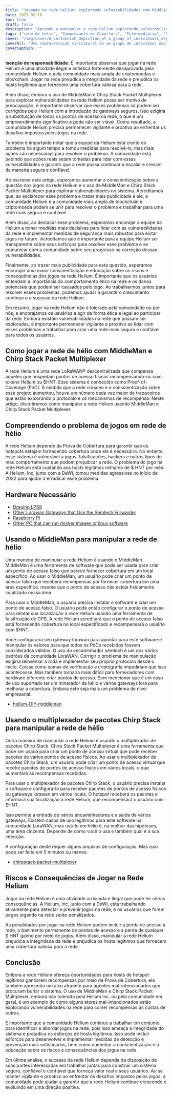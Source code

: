 ```yaml
---
title: "Jogando na rede Helium: explorando vulnerabilidades com MiddleMan e Chirp Stack Packet Multiplexer"
date: 2023-02-18
toc: true
draft: false
description: "Aprenda a manipular a rede Helium explorando vulnerabilidades com MiddleMan e Chirp Stack Packet Multiplexer, bem como os riscos e consequências de fazê-lo."
tags: ["rede de hélio", "Comprovante de Cobertura", "Intermediário", "Multiplexador de pacote de pilha Chirp", "jogos", "explorando vulnerabilidades", "rede LoRaWAN", "criptomoeda", "blockchain", "rede descentralizada", "pontos de acesso", "falsificação", "trapaceando", "atividade ilegal", "penalidades", "integridade da rede", "recompensas", "atores maliciosos", "segurança de rede", "hosts legítimos"]
cover: "/img/cover/A_cartoonish_depiction_of_a_group_of_individuals_exploiting.png"
coverAlt: "Uma representação caricatural de um grupo de indivíduos explorando um balão de hélio com uma imagem de um gateway LoRaWAN e MiddleMan ou Chirp Stack Packet Multiplexer ao fundo."
coverCaption: ""
---
```


**Isenção de responsabilidade**:
É importante observar que jogar na rede Helium é uma atividade ilegal e antiética fortemente desaprovada pela comunidade Helium e pela comunidade mais ampla de criptomoedas e blockchain. Jogar na rede prejudica a integridade da rede e prejudica os hosts legítimos que fornecem uma cobertura valiosa para a rede.

Além disso, embora o uso de MiddleMan e Chirp Stack Packet Multiplexer para explorar vulnerabilidades na rede Helium possa ser motivo de preocupação, é importante observar que esses problemas só podem ser corrigidos pelo Helium com a introdução de gateways seguros. Isso exigiria a substituição de todos os pontos de acesso na rede, o que é um empreendimento significativo e pode não ser viável. Como resultado, a comunidade Helium precisa permanecer vigilante e proativa ao enfrentar os desafios impostos pelos jogos na rede.

Também é importante notar que a equipe da Helium está ciente do problema há algum tempo e tomou medidas para resolvê-lo, mas mais ações são necessárias para resolver o problema. A comunidade está pedindo que ações reais sejam tomadas para lidar com essas vulnerabilidades e garantir que a rede possa continuar a escalar e crescer de maneira segura e confiável.

Ao escrever este artigo, esperamos aumentar a conscientização sobre a questão dos jogos na rede Helium e o uso de MiddleMan e Chirp Stack Packet Multiplexer para explorar vulnerabilidades no sistema. Acreditamos que, ao esclarecer esse problema e trazer mais publicidade a ele, a comunidade Helium e a comunidade mais ampla de blockchain e criptomoeda podem se unir para resolver o problema e trabalhar para uma rede mais segura e confiável.

Além disso, ao destacar esse problema, esperamos encorajar a equipe da Helium a tomar medidas mais decisivas para lidar com as vulnerabilidades da rede e implementar medidas de segurança mais robustas para evitar jogos no futuro. Acreditamos que é importante para a equipe Helium ser transparente sobre seus esforços para resolver esse problema e se comunicar com a comunidade sobre seu progresso na correção dessas vulnerabilidades.

Finalmente, ao trazer mais publicidade para esta questão, esperamos encorajar uma maior conscientização e educação sobre os riscos e consequências dos jogos na rede Helium. É importante que os usuários entendam a importância do comportamento ético na rede e os danos potenciais que podem ser causados pelo jogo. Ao trabalharmos juntos para resolver esses problemas, podemos ajudar a garantir o crescimento contínuo e o sucesso da rede Helium.

Em resumo, jogar na rede Helium não é tolerado pela comunidade ou por nós, e encorajamos os usuários a agir de forma ética e legal ao participar da rede. Embora existam vulnerabilidades na rede que possam ser exploradas, é importante permanecer vigilante e proativo ao lidar com esses problemas e trabalhar para criar uma rede mais segura e confiável para todos os usuários.

## Como jogar a rede de hélio com MiddleMan e Chirp Stack Packet Multiplexer
A rede Helium é uma rede LoRaWAN® descentralizada que compensa aqueles que hospedam pontos de acesso físicos recompensando-os com tokens Helium ou $HNT. Esse sistema é conhecido como Proof-of-Coverage (PoC). À medida que a rede cresceu e a conscientização sobre esse projeto aumentou, houve um número cada vez maior de trapaceiros que estão explorando o protocolo e os mecanismos de recompensa. Neste artigo, discutiremos como manipular a rede Helium usando MiddleMan e Chirp Stack Packet Multiplexer.

## Compreendendo o problema de jogos em rede de hélio
A rede Helium depende da Prova de Cobertura para garantir que os hotspots estejam fornecendo cobertura onde ela é necessária. No entanto, esse sistema é vulnerável a jogos, falsificações, hackers e outros tipos de mau comportamento que podem prejudicar a rede. O problema do jogo na rede Helium está custando aos hosts legítimos milhares de $ HNT por mês. A Helium, Inc, junto com a DeWi, tomou medidas agressivas no início de 2022 para ajudar a erradicar esse problema.

## Hardware Necessário
- [Dragino LPS8](https://www.ebay.com/sch/i.html?_nkw=dragino+lps8)
- [Other Lorawan Gateways that Use the Semtech Forwarder](https://amzn.to/41bcskb)
- [Raspberry Pi](https://amzn.to/3KjFCYp)
- [Other PC that can run docker images or linux software](https://amzn.to/3YkFhcj)

## Usando o MiddleMan para manipular a rede de hélio
Uma maneira de manipular a rede Helium é usando o MiddleMan. MiddleMan é uma ferramenta de software que pode ser usada para criar um ponto de acesso falso que parece fornecer cobertura em um local específico. Ao usar o MiddleMan, um usuário pode criar um ponto de acesso falso que receberá recompensas por fornecer cobertura em uma área específica, mesmo que o ponto de acesso não esteja fisicamente localizado nessa área.

Para usar o MiddleMan, o usuário precisa instalar o software e criar um ponto de acesso falso. O usuário pode então configurar o ponto de acesso para relatar sua localização à rede Helium usando uma ferramenta de falsificação de GPS. A rede Helium acreditará que o ponto de acesso falso está fornecendo cobertura no local especificado e recompensará o usuário com $HNT.

Você configuraria seu gateway lorawan para apontar para este software e manipular os valores para que todos os PoCs recebidos fossem considerados válidos. O uso do encaminhador semtech é um dos vários padrões da comunidade LoraWAN. Corrigir o problema de manipulação exigiria reinventar a roda e implementar seu próprio protocolo desde o início. Coisas como somas de verificação e criptografia impediriam que isso acontecesse. Mas também tornaria mais difícil para fornecedores com hardware diferente criar pontos de acesso. Sem mencionar que é um caso de uso suportado ter um minerador de hélio e vários gateways lora para melhorar a cobertura. Embora este seja mais um problema de nível empresarial.

 - [helium-DIY-middleman](https://github.com/curiousfokker/helium-DIY-middleman)

## Usando o multiplexador de pacotes Chirp Stack para manipular a rede de hélio
Outra maneira de manipular a rede Helium é usando o multiplexador de pacotes Chirp Stack. Chirp Stack Packet Multiplexer é uma ferramenta que pode ser usada para criar um ponto de acesso virtual que pode receber pacotes de vários pontos de acesso físicos. Ao usar o multiplexador de pacotes Chirp Stack, um usuário pode criar um ponto de acesso virtual que recebe pacotes de pontos de acesso físicos em vários locais, o que aumentará as recompensas recebidas.

Para usar o multiplexador de pacotes Chirp Stack, o usuário precisa instalar o software e configurá-lo para receber pacotes de pontos de acesso físicos ou gateways lorawan em vários locais. O hotspot receberá os pacotes e informará sua localização à rede Helium, que recompensará o usuário com $HNT.

Isso permite a entrada de vários encaminhadores e a saída de vários gateways. Existem casos de uso legítimos para este software na comunidade LoraWAN, mas usá-lo em hélio é, na melhor das hipóteses, uma área cinzenta. Depende de como você o usa e também qual é a sua intenção.

A configuração deste requer alguns arquivos de configuração. Mas isso pode ser feito em 5 minutos ou menos.
- [chirpstack-packet-multiplexer](https://github.com/brocaar/chirpstack-packet-multiplexer)


## Riscos e Consequências de Jogar na Rede Helium
Jogar na rede Helium é uma atividade arriscada e ilegal que pode ter sérias consequências. A Helium, Inc, junto com a DeWi, está trabalhando ativamente para detectar e prevenir jogos na rede, e os usuários que forem pegos jogando na rede serão penalizados.

As penalidades por jogar na rede Helium podem incluir a perda de acesso à rede, o banimento permanente de pontos de acesso e a perda de qualquer $ HNT ganho por meio de jogos. Além disso, manipular a rede Helium prejudica a integridade da rede e prejudica os hosts legítimos que fornecem uma cobertura valiosa para a rede.

## Conclusão
Embora a rede Helium ofereça oportunidades para hosts de hotspot legítimos ganharem recompensas por meio de Prova de Cobertura, ela também apresenta um alvo atraente para agentes mal-intencionados que procuram burlar o sistema. O uso de MiddleMan e Chirp Stack Packet Multiplexer, embora não tolerado pela Helium Inc. ou pela comunidade em geral, é um exemplo de como alguns atores mal-intencionados estão explorando vulnerabilidades na rede para colher recompensas às custas de outros.

É importante que a comunidade Helium continue a trabalhar em conjunto para identificar e abordar jogos na rede, pois isso ameaça a integridade do sistema e prejudica os esforços de hosts legítimos. Isso pode incluir esforços para desenvolver e implementar medidas de detecção e prevenção mais sofisticadas, bem como aumentar a conscientização e a educação sobre os riscos e consequências dos jogos na rede.

Em última análise, o sucesso da rede Helium depende da disposição de suas partes interessadas em trabalhar juntas para construir um sistema seguro, confiável e confiável que forneça valor real a seus usuários. Ao se manter vigilante e proativo ao enfrentar os desafios impostos pelos jogos, a comunidade pode ajudar a garantir que a rede Helium continue crescendo e evoluindo em uma direção positiva.